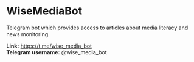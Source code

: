 # WiseMediaBot
Telegram bot which provides access to articles about media literacy and news monitoring.

__Link:__ https://t.me/wise_media_bot  
__Telegram username:__ @wise_media_bot
